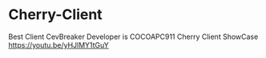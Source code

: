 # Cherry-Client
Best Client CevBreaker
Developer is COCOAPC911
Cherry Client ShowCase
https://youtu.be/yHJlMY1tGuY
